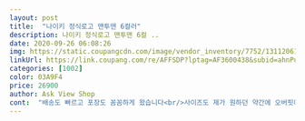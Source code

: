 ```yaml
---
layout: post 
title:  "나이키 정식로고 맨투맨 6컬러" 
description: 나이키 정식로고 맨투맨 6컬 ..
date: 2020-09-26 06:08:26 
img: https://static.coupangcdn.com/image/vendor_inventory/7752/13112061c443ed5d1e06b9f1747ce315392901f76856101b6a8b6fe99795.jpg 
linkUrl: https://link.coupang.com/re/AFFSDP?lptag=AF3600438&subid=ahnPublicAsk&pageKey=2085918014&itemId=3543128379&vendorItemId=71529097961&traceid=V0-113-d4eb717854c97bf2 
categories: [1002] 
color: 03A9F4 
price: 26900 
author: Ask View Shop 
cont:  "배송도 빠르고 포장도 꼼꼼하게 왔습니다<br/>사이즈도 제가 원하던 약간에 오버핏이고 형광색으로 주문했는데 상큼한게 너무 이쁘네요<br/>소재도 부드럽고 마감처리도 잘 되어 있어서 만족합니다<br/>아침, 저녁으로 날씨가 쌀쌀해져서 가볍게 입을 옷으로 구매했어요.<br/><br/>입었을 때 핏이 일단 너무 이쁘고 여리여리 해보여서 좋아요 ㅎㅎ 반바지에 입으니깐 이뻐요<br/>잘입겟습니다 많이파세용^^<br/>잘입을께요<br/>캠핑갈때 입을려고 샀어요<br/>포장 아주 꼼꼼하게 잘 받았어요 ㅎㅎ 이제 슬슬 추워지기 시작해서 고민하다가 질렀는데 사길 잘했네요<br/>화면으로 보는 것 보다 디자인도 훨씬 예쁘고 핏도 맘에 들어요.<br/><br/>" 
---
```

